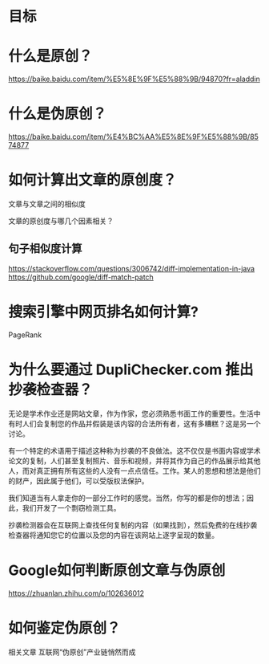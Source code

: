 
# 目标

# 什么是原创？
https://baike.baidu.com/item/%E5%8E%9F%E5%88%9B/94870?fr=aladdin

# 什么是伪原创？
https://baike.baidu.com/item/%E4%BC%AA%E5%8E%9F%E5%88%9B/8574877

# 如何计算出文章的原创度？
文章与文章之间的相似度

文章的原创度与哪几个因素相关？

## 句子相似度计算
https://stackoverflow.com/questions/3006742/diff-implementation-in-java
https://github.com/google/diff-match-patch

# 搜索引擎中网页排名如何计算?
PageRank

# 为什么要通过 DupliChecker.com 推出抄袭检查器？
无论是学术作业还是网站文章，作为作家，您必须熟悉书面工作的重要性。生活中有时人们会复制您的作品并假装是该内容的合法所有者，这有多糟糕？这是另一个讨论。

有一个特定的术语用于描述这种称为抄袭的不良做法。这不仅仅是书面内容或学术论文的复制，人们甚至复制照片、音乐和视频，并将其作为自己的作品展示给其他人，而对真正拥有所有这些的人没有一点点信任。工作。某人的思想和想法是他们的财产，因此属于他们，可以受版权法保护。

我们知道当有人拿走你的一部分工作时的感觉。当然，你写的都是你的想法；因此，我们开发了一个剽窃检测工具。

抄袭检测器会在互联网上查找任何复制的内容（如果找到），然后免费的在线抄袭检查器将通知您它的位置以及您的内容在该网站上逐字呈现的数量。

# Google如何判断原创文章与伪原创
https://zhuanlan.zhihu.com/p/102636012


# 如何鉴定伪原创？

相关文章
互联网“伪原创”产业链悄然而成
